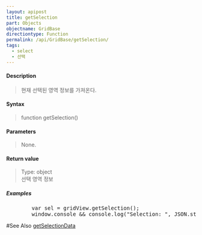 ```yaml
---
layout: apipost
title: getSelection
part: Objects
objectname: GridBase
directiontype: Function
permalink: /api/GridBase/getSelection/
tags:
  - select
  - 선택
---
```



#### Description

> 현재 선택된 영역 정보를 가져온다.


#### Syntax

> function getSelection()

#### Parameters

> None.

#### Return value

> Type: object  
> 선택 영역 정보

##### Examples 

<pre class="prettyprint">
        var sel = gridView.getSelection();
        window.console && console.log("Selection: ", JSON.stringify(sel));
</pre>

#See Also
[getSelectionData](/api/GridBase/getSelectionData)